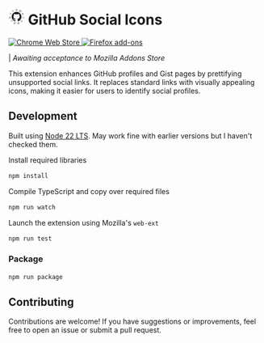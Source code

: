 <h1>
    <img width="32" height="32" src="https://github.com/pjpscriv/github-social-icons/blob/main/icons/icon_128.png?raw=true">
    GitHub Social Icons
</h1>

<p>
  <picture>
    <a href="https://chromewebstore.google.com/detail/gmail-label-colorizer/ledidlccnpfooopagmkgihgibfbnbbnp">
      <img src="https://img.shields.io/chrome-web-store/users/ledidlccnpfooopagmkgihgibfbnbbnp?style=flat-square&logo=google-chrome&logoColor=white&label=Chrome%20users&color=%234285F4" alt="Chrome Web Store">
    </a>
  </picture>
  <picture>
    <a href="https://addons.mozilla.org/en-GB/firefox/addon/github-social-icons/">
      <img src="https://img.shields.io/amo/users/github-social-icons?style=flat-square&logo=firefox&logoColor=white&label=Firefox%20users&color=%23FF7139" alt="Firefox add-ons">
    </a>
  </picture>
</p>

| _Awaiting acceptance to Mozilla Addons Store_

This extension enhances GitHub profiles and Gist pages by prettifying unsupported social links. It replaces standard links with visually appealing icons, making it easier for users to identify social profiles.

## Development

Built using [Node 22 LTS](https://nodejs.org/en/download). May work fine with earlier versions but I haven't checked them.

Install required libraries
```sh
npm install
```

Compile TypeScript and copy over required files
```sh
npm run watch
```

Launch the extension using Mozilla's `web-ext`
```sh
npm run test
```

### Package

```sh
npm run package
```

## Contributing

Contributions are welcome! If you have suggestions or improvements, feel free to open an issue or submit a pull request.
